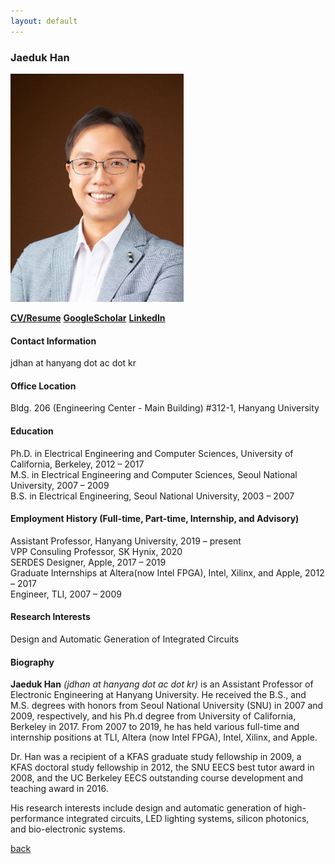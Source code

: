 ```yaml
---
layout: default
---
```


### Jaeduk Han
![Jaeduk Han](https://raw.githubusercontent.com/niftylab/niftylab.github.io/master/assets/img/people/1_jaeduk_han.png)

__[CV/Resume](https://raw.githubusercontent.com/niftylab/niftylab.github.io/master/docs/CV_JDHAN_200301.pdf)__
__[GoogleScholar](https://scholar.google.com/citations?user=l3DrF84AAAAJ&hl=en)__
__[LinkedIn](https://www.linkedin.com/in/jaeduk-han-98b20930)__

#### Contact Information
jdhan at hanyang dot ac dot kr

#### Office Location
Bldg. 206 (Engineering Center - Main Building) #312-1, Hanyang University

#### Education
Ph.D. in Electrical Engineering and Computer Sciences, University of California, Berkeley, 2012 – 2017 <br>
M.S. in Electrical Engineering and Computer Sciences, Seoul National University, 2007 – 2009 <br>
B.S. in Electrical Engineering, Seoul National University, 2003 – 2007

#### Employment History (Full-time, Part-time, Internship, and Advisory)
Assistant Professor, Hanyang University, 2019 – present<br>
VPP Consuling Professor, SK Hynix, 2020 <br>
SERDES Designer, Apple, 2017 – 2019 <br>
Graduate Internships at Altera(now Intel FPGA), Intel, Xilinx, and Apple, 2012 – 2017 <br>
Engineer, TLI, 2007 – 2009

#### Research Interests
Design and Automatic Generation of Integrated Circuits

#### Biography
**Jaeduk Han** _(jdhan at hanyang dot ac dot kr)_ is an Assistant Professor of Electronic Engineering at Hanyang University.
He received the B.S., and M.S. degrees with honors from Seoul National University (SNU)
in 2007 and 2009, respectively, and his Ph.d degree from University of California, 
Berkeley in 2017. From 2007 to 2019, he has held various full-time and internship positions at TLI, 
Altera (now Intel FPGA), Intel, Xilinx, and Apple. 

Dr. Han was a recipient of a KFAS graduate study fellowship in 2009, a KFAS doctoral study 
fellowship in 2012, the SNU EECS best tutor award in 2008, and the UC Berkeley EECS 
outstanding course development and teaching award in 2016.

His research interests include design and automatic generation of high-performance 
integrated circuits, LED lighting systems, silicon photonics, and bio-electronic systems.


[back](../people.html)
